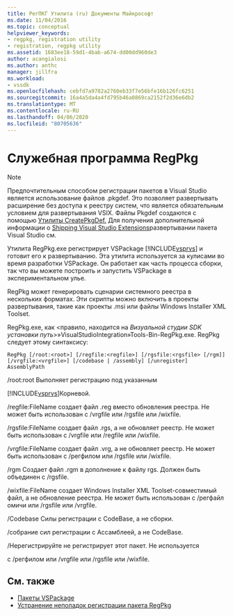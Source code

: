 ```yaml
---
title: РегПКГ Утилита (ru) Документы Майкрософт
ms.date: 11/04/2016
ms.topic: conceptual
helpviewer_keywords:
- regpkg, registration utility
- registration, regpkg utility
ms.assetid: 1683ee18-59d1-4bab-a674-dd00dd960de3
author: acangialosi
ms.author: anthc
manager: jillfra
ms.workload:
- vssdk
ms.openlocfilehash: cebfd7a9782a2760eb33f7e56bfe16b126fc6251
ms.sourcegitcommit: 16a4a5da4a4fd795b46a0869ca2152f2d36e6db2
ms.translationtype: MT
ms.contentlocale: ru-RU
ms.lasthandoff: 04/06/2020
ms.locfileid: "80705636"
---
```

# <a name="regpkg-utility"></a>Служебная программа RegPkg
> [!NOTE]
> Предпочтительным способом регистрации пакетов в Visual Studio является использование файлов .pkgdef. Это позволяет развертывать расширение без доступа к реестру систем, что является обязательным условием для развертывания VSIX. Файлы Pkgdef создаются с помощью [Утилиты CreatePkgDef.](../../extensibility/internals/createpkgdef-utility.md) Для получения дополнительной информации о [Shipping Visual Studio Extensions](../../extensibility/shipping-visual-studio-extensions.md)развертывании пакета Visual Studio см.

 Утилита RegPkg.exe регистрирует VSPackage [!INCLUDE[vsprvs](../../code-quality/includes/vsprvs_md.md)] и готовит его к развертыванию. Эта утилита используется за кулисами во время разработки VSPackage. Он работает как часть процесса сборки, так что вы можете построить и запустить VSPackage в экспериментальном улье.

 RegPkg может генерировать сценарии системного реестра в нескольких форматах. Эти скрипты можно включить в проекты развертывания, такие как проекты .msi или файлы Windows Installer XML Toolset.

 RegPkg.exe, как \<правило, находится на *Визуальной студии SDK установки путь*>»VisualStudioIntegration»Tools-Bin-RegPkg.exe. RegPkg следует этому синтаксису:

```
RegPkg [/root:<root>] [/regfile:<regfile>] [/rgsfile:<rgsfile> [/rgm]] [/vrgfile:<vrgfile>] [/codebase | /assembly] [/unregister] AssemblyPath
```

 /root:root Выполняет регистрацию под указанным

 [!INCLUDE[vsprvs](../../code-quality/includes/vsprvs_md.md)]Корневой.

 /regfile:FileName создает файл .reg вместо обновления реестра.  Не может быть использован с /vrgfile или /rgsfile или /wixfile.

 /rgsfile:FileName создает файл .rgs, а не обновляет реестр.  Не может быть использован с /vrgfile или /regfile или /wixfile.

 /vrgfile:FileName создает файл .vrg, а не обновляет реестр.  Не может быть использован с /регфилом или /rgsfile или /wixfile.

 /rgm Создает файл .rgm в дополнение к файлу rgs.  Должен быть объединен с /rgsfile.

 /wixfile:FileName создает Windows Installer XML Toolset-совместимый файл, а не обновление реестра.  Не может быть использован с /регфайл омичи или /rgsfile или /vrgfile.

 /Codebase Силы регистрации с CodeBase, а не сборки.

 /собрание сил регистрации с Ассамблеей, а не CodeBase.

 /Нерегистрируйте не регистрирует этот пакет.  Не используется

 с /регфилом или /vrgfile или /rgsfile или /wixfile.

## <a name="see-also"></a>См. также
- [Пакеты VSPackage](../../extensibility/internals/vspackages.md)
- [Устранение неполадок регистрации пакета RegPkg](../../extensibility/internals/troubleshooting-regpkg-package-registration.md)
